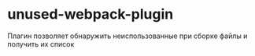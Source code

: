 # unused-webpack-plugin
Плагин позволяет обнаружить неиспользованные при сборке файлы и получить их список
